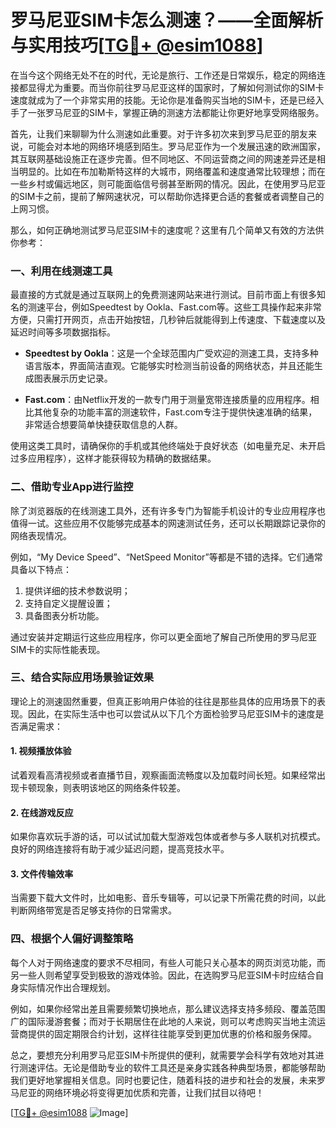 # 罗马尼亚SIM卡怎么测速？——全面解析与实用技巧[[TG💪+ @esim1088](https://t.me/s/esim1088)]

在当今这个网络无处不在的时代，无论是旅行、工作还是日常娱乐，稳定的网络连接都显得尤为重要。而当你前往罗马尼亚这样的国家时，了解如何测试你的SIM卡速度就成为了一个非常实用的技能。无论你是准备购买当地的SIM卡，还是已经入手了一张罗马尼亚的SIM卡，掌握正确的测速方法都能让你更好地享受网络服务。

首先，让我们来聊聊为什么测速如此重要。对于许多初次来到罗马尼亚的朋友来说，可能会对本地的网络环境感到陌生。罗马尼亚作为一个发展迅速的欧洲国家，其互联网基础设施正在逐步完善。但不同地区、不同运营商之间的网速差异还是相当明显的。比如在布加勒斯特这样的大城市，网络覆盖和速度通常比较理想；而在一些乡村或偏远地区，则可能面临信号弱甚至断网的情况。因此，在使用罗马尼亚的SIM卡之前，提前了解网速状况，可以帮助你选择更合适的套餐或者调整自己的上网习惯。

那么，如何正确地测试罗马尼亚SIM卡的速度呢？这里有几个简单又有效的方法供你参考：

### 一、利用在线测速工具

最直接的方式就是通过互联网上的免费测速网站来进行测试。目前市面上有很多知名的测速平台，例如Speedtest by Ookla、Fast.com等。这些工具操作起来非常方便，只需打开网页，点击开始按钮，几秒钟后就能得到上传速度、下载速度以及延迟时间等多项数据指标。

- **Speedtest by Ookla**：这是一个全球范围内广受欢迎的测速工具，支持多种语言版本，界面简洁直观。它能够实时检测当前设备的网络状态，并且还能生成图表展示历史记录。
  
- **Fast.com**：由Netflix开发的一款专门用于测量宽带连接质量的应用程序。相比其他复杂的功能丰富的测速软件，Fast.com专注于提供快速准确的结果，非常适合想要简单快捷获取信息的人群。

使用这类工具时，请确保你的手机或其他终端处于良好状态（如电量充足、未开启过多应用程序），这样才能获得较为精确的数据结果。

### 二、借助专业App进行监控

除了浏览器版的在线测速工具外，还有许多专门为智能手机设计的专业应用程序也值得一试。这些应用不仅能够完成基本的网速测试任务，还可以长期跟踪记录你的网络表现情况。

例如，“My Device Speed”、“NetSpeed Monitor”等都是不错的选择。它们通常具备以下特点：
1. 提供详细的技术参数说明；
2. 支持自定义提醒设置；
3. 具备图表分析功能。

通过安装并定期运行这些应用程序，你可以更全面地了解自己所使用的罗马尼亚SIM卡的实际性能表现。

### 三、结合实际应用场景验证效果

理论上的测速固然重要，但真正影响用户体验的往往是那些具体的应用场景下的表现。因此，在实际生活中也可以尝试从以下几个方面检验罗马尼亚SIM卡的速度是否满足需求：

#### 1. 视频播放体验
试着观看高清视频或者直播节目，观察画面流畅度以及加载时间长短。如果经常出现卡顿现象，则表明该地区的网络条件较差。

#### 2. 在线游戏反应
如果你喜欢玩手游的话，可以试试加载大型游戏包体或者参与多人联机对抗模式。良好的网络连接将有助于减少延迟问题，提高竞技水平。

#### 3. 文件传输效率
当需要下载大文件时，比如电影、音乐专辑等，可以记录下所需花费的时间，以此判断网络带宽是否足够支持你的日常需求。

### 四、根据个人偏好调整策略

每个人对于网络速度的要求不尽相同，有些人可能只关心基本的网页浏览功能，而另一些人则希望享受到极致的游戏体验。因此，在选购罗马尼亚SIM卡时应结合自身实际情况作出合理规划。

例如，如果你经常出差且需要频繁切换地点，那么建议选择支持多频段、覆盖范围广的国际漫游套餐；而对于长期居住在此地的人来说，则可以考虑购买当地主流运营商提供的固定期限合约计划，这样往往能享受到更加优惠的价格和服务保障。

总之，要想充分利用罗马尼亚SIM卡所提供的便利，就需要学会科学有效地对其进行测速评估。无论是借助专业的软件工具还是亲身实践各种典型场景，都能够帮助我们更好地掌握相关信息。同时也要记住，随着科技的进步和社会的发展，未来罗马尼亚的网络环境必将变得更加优质和完善，让我们拭目以待吧！

[[TG💪+ @esim1088](https://t.me/s/esim1088) ![Image](https://i.postimg.cc/4NQfJmqS/Snipaste-2025-05-13-00-14-12.png)]